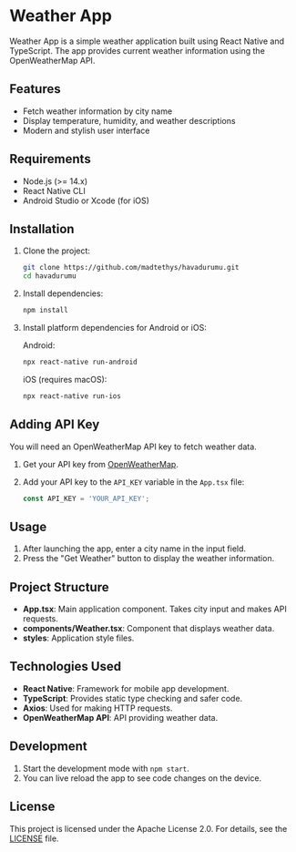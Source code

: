 # Weather App

Weather App is a simple weather application built using React Native and TypeScript. The app provides current weather information using the OpenWeatherMap API.

## Features

- Fetch weather information by city name
- Display temperature, humidity, and weather descriptions
- Modern and stylish user interface

## Requirements

- Node.js (>= 14.x)
- React Native CLI
- Android Studio or Xcode (for iOS)

## Installation

1. Clone the project:

    ```bash
    git clone https://github.com/madtethys/havadurumu.git
    cd havadurumu
    ```

2. Install dependencies:

    ```bash
    npm install
    ```

3. Install platform dependencies for Android or iOS:

    Android:
    ```bash
    npx react-native run-android
    ```

    iOS (requires macOS):
    ```bash
    npx react-native run-ios
    ```

## Adding API Key

You will need an OpenWeatherMap API key to fetch weather data.

1. Get your API key from [OpenWeatherMap](https://openweathermap.org/).
2. Add your API key to the `API_KEY` variable in the `App.tsx` file:

    ```typescript
    const API_KEY = 'YOUR_API_KEY';
    ```

## Usage

1. After launching the app, enter a city name in the input field.
2. Press the "Get Weather" button to display the weather information.

## Project Structure

- **App.tsx**: Main application component. Takes city input and makes API requests.
- **components/Weather.tsx**: Component that displays weather data.
- **styles**: Application style files.

## Technologies Used

- **React Native**: Framework for mobile app development.
- **TypeScript**: Provides static type checking and safer code.
- **Axios**: Used for making HTTP requests.
- **OpenWeatherMap API**: API providing weather data.

## Development

1. Start the development mode with `npm start`.
2. You can live reload the app to see code changes on the device.

## License

This project is licensed under the Apache License 2.0. For details, see the [LICENSE](./LICENSE) file.
